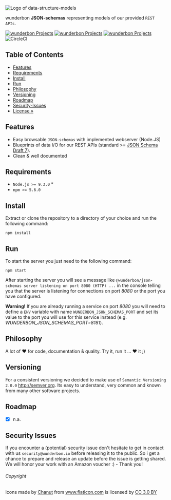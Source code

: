 
![Logo of data-structure-models](https://bitbucket.org/wunderbon/json-schemas/raw/master/docs/logo-large.png)

wunderbon **JSON-schemas** representing models of our provided `REST APIs`.

[![wunderbon Projects](https://img.shields.io/badge/wunderbon-Projects-green.svg?style=flat)](https://wunderbon.io/) [![wunderbon Projects](https://img.shields.io/badge/license-MIT-green?style=flat)](https://wunderbon.io/) [![wunderbon Projects](https://img.shields.io/badge/wunderbon-Open_Standard-orange?style=flat)](https://wunderbon.io/) ![CircleCI](https://img.shields.io/circleci/build/bitbucket/wunderbon/json-schemas)


## Table of Contents

- [Features](#features)
- [Requirements](#requirements)
- [Install](#install)
- [Run](#run)
- [Philosophy](#philosophy)
- [Versioning](#versioning)
- [Roadmap](#roadmap)
- [Security-Issues](#security-issues)
- [License »](LICENSE)


## Features

 - Easy browsable `JSON-schemas` with implemented webserver (Node.JS)
 - Blueprints of data I/O for our REST APIs (standard >= [JSON Schema Draft 7](http://json-schema.org/ "JSON Schema Draft")).
 - Clean & well documented


## Requirements

 - `Node.js >= 9.3.0` *
 - `npm >= 5.6.0`


## Install
Extract or clone the repository to a directory of your choice and run the following command:

`npm install`

## Run
To start the server you just need to the following command:

`npm start`

After starting the server you will see a message like `@wunderbon/json-schemas server listening on port 8080 (HTTP) ...` in the console telling you that the server is listening for connections on port *8080* or the port you have configured.

**Warning!**
If you are already running a service on port *8080* you will need to define a `ENV` variable with name `WUNDERBON_JSON_SCHEMAS_PORT` and set its value to the port you will use for this service instead (e.g. *WUNDERBON_JSON_SCHEMAS_PORT=8181*).


## Philosophy

A lot of ♥ for code, documentation & quality. Try it, run it ... ♥ it ;)


## Versioning

For a consistent versioning we decided to make use of `Semantic Versioning 2.0.0` http://semver.org. Its easy to understand, very common and known from many other software projects.


## Roadmap
- [x] n.a.


## Security Issues

If you encounter a (potential) security issue don't hesitate to get in contact with us `security@wunderbon.io` before releasing it to the public. So i get a chance to prepare and release an update before the issue is getting shared. We will honor your work with an Amazon voucher :) - Thank you!


###### Copyright
<div>Icons made by <a href="https://www.flaticon.com/authors/chanut" title="Chanut">Chanut</a> from <a href="https://www.flaticon.com/" title="Flaticon">www.flaticon.com</a> is licensed by <a href="http://creativecommons.org/licenses/by/3.0/" title="Creative Commons BY 3.0" target="_blank">CC 3.0 BY</a></div>
